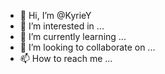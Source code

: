 - 👋 Hi, I’m @KyrieY
- 👀 I’m interested in ...
- 🌱 I’m currently learning ...
- 💞️ I’m looking to collaborate on ...
- 📫 How to reach me ...

<!---
KyrieY/KyrieY is a ✨ special ✨ repository because its `README.md` (this file) appears on your GitHub profile.
You can click the Preview link to take a look at your changes.
--->
